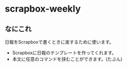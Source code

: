# scrapbox-weekly

## なにこれ
日報をScrapboxで書くときに楽するために使います。

- Scrapboxに日報のテンプレートを作ってくれます。
- 本文に任意のコマンドを挟むことができます。(たぶん)
